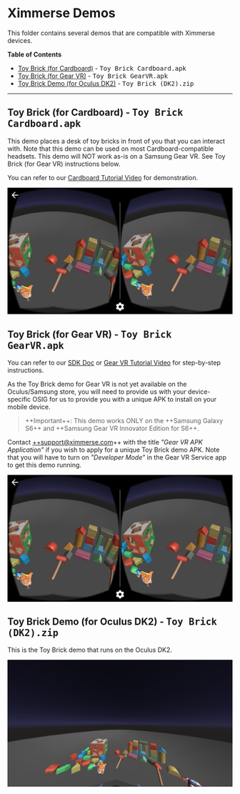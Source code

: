 # Ximmerse Demos

This folder contains several demos that are compatible with Ximmerse devices.

**Table of Contents**
- [Toy Brick (for Cardboard)](#anchor-ToyBrickCardboard) - <kbd>Toy Brick Cardboard.apk</kbd> <br />
- [Toy Brick (for Gear VR)](#anchor-ToyBrickGearVR) - <kbd>Toy Brick GearVR.apk</kbd> <br />
- [Toy Brick Demo (for Oculus DK2)](#anchor-ToyBrickOculus) - <kbd>Toy Brick (DK2).zip</kbd>  <br />

* * *

## <a name="anchor-ToyBrickCardboard"></a>Toy Brick (for Cardboard) - <kbd>Toy Brick Cardboard.apk</kbd>
This demo places a desk of toy bricks in front of you that you can interact with. Note that this demo can be used on most Cardboard-compatible headsets. This demo will NOT work as-is on a Samsung Gear VR. See Toy Brick (for Gear VR) instructions below.

You can refer to our [Cardboard Tutorial Video](https://www.youtube.com/watch?v=IMGgXu9qwhA) for demonstration.

<div align = center>
<img src="imgs/ToyBrick.png" >
</div>

## <a name="anchor-ToyBrickGearVR"></a>Toy Brick (for Gear VR) - <kbd>Toy Brick GearVR.apk</kbd>
You can refer to our [SDK Doc](http://ximmerse.github.io/SDK_Doc/#7-developing-with-gear-vr) or [Gear VR Tutorial Video](https://www.youtube.com/watch?v=SDIEa9DMquA) for step-by-step instructions.

As the Toy Brick demo for Gear VR is not yet available on the Oculus/Samsung store, you will need to provide us with your device-specific OSIG for us to provide you with a unique APK to install on your mobile device.

> ++Important++: This demo works ONLY on the ++Samsung Galaxy S6++ and ++Samsung Gear VR Innovator Edition for S6++.

Contact ++support@ximmerse.com++ with the title *"Gear VR APK Application"* if you wish to apply for a unique Toy Brick demo APK. Note that you will have to turn on *"Developer Mode"* in the Gear VR Service app to get this demo running.

<div align = center>
<img src="imgs/ToyBrick.png" >
</div>

## <a name="anchor-ToyBrickOculus"></a>Toy Brick Demo (for Oculus DK2) - <kbd>Toy Brick (DK2).zip</kbd>
This is the Toy Brick demo that runs on the Oculus DK2.

<div align = center>
<img src="imgs/ToyBrickOculus.png" >
</div>

